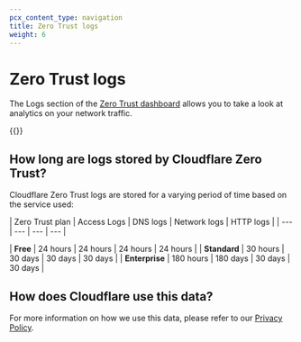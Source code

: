 ```yaml
---
pcx_content_type: navigation
title: Zero Trust logs
weight: 6
---
```


# Zero Trust logs

The Logs section of the [Zero Trust dashboard](https://dash.teams.cloudflare.com/) allows you to take a look at analytics on your network traffic.

{{<directory-listing>}}

## How long are logs stored by Cloudflare Zero Trust?

Cloudflare Zero Trust logs are stored for a varying period of time based on the service used:

| Zero Trust plan | Access Logs | DNS logs | Network logs | HTTP logs |
| --- | --- | --- | --- |
  
| **Free** | 24 hours | 24 hours | 24 hours | 24 hours |
| **Standard** | 30 hours | 30 days | 30 days | 30 days |
| **Enterprise** | 180 hours | 180 days | 30 days | 30 days |

## How does Cloudflare use this data?

For more information on how we use this data, please refer to our [Privacy Policy](https://www.cloudflare.com/application/privacypolicy/).
